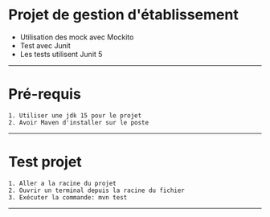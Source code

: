# Projet de gestion d'établissement


* Utilisation des mock avec Mockito
* Test avec Junit
* Les  tests utilisent Junit 5
___

 # Pré-requis
 
    1. Utiliser une jdk 15 pour le projet
    2. Avoir Maven d'installer sur le poste
    
---

# Test projet

    1. Aller a la racine du projet
    2. Ouvrir un terminal depuis la racine du fichier
    3. Exécuter la commande: mvn test
   
---
